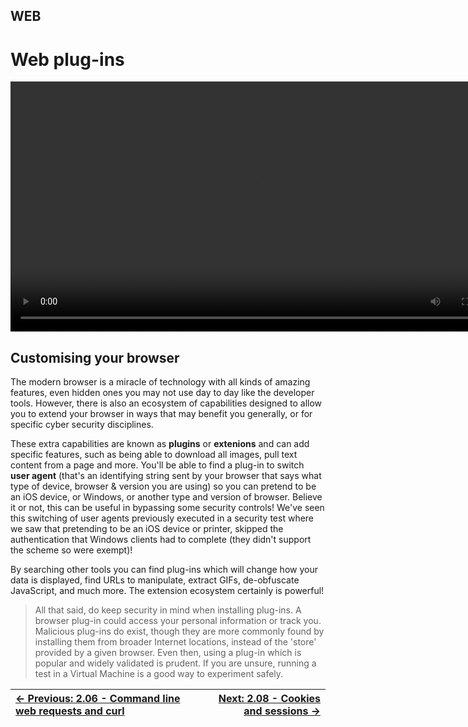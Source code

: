 ## WEB

# Web plug-ins

<div align="center">
 <video src="https://github.com/alphyos/CyberStart-2023/assets/116646389/17dba6f1-a49b-4123-acc7-2d37c4501a18" width="800" />
</div>

## Customising your browser

The modern browser is a miracle of technology with all kinds of
amazing features, even hidden ones you may not use day to day like the
developer tools. However, there is also an ecosystem of capabilities
designed to allow you to extend your browser in ways that may benefit
you generally, or for specific cyber security disciplines.

These extra capabilities are known as **plugins** or **extenions**
 and can add specific features, such as being able to download all
images, pull text content from a page and more. You'll be able to find a
 plug-in to switch **user agent** (that's an identifying
string sent by your browser that says what type of device, browser &
 version you are using) so you can pretend to be an iOS device, or
Windows, or another type and version of browser. Believe it or not, this
 can be useful in bypassing some security controls! We've seen this
switching of user agents previously executed in a security test where we
 saw that pretending to be an iOS device or printer, skipped the
authentication that Windows clients had to complete (they didn't support
 the scheme so were exempt)!

By searching other tools you can find plug-ins which will change how
your data is displayed, find URLs to manipulate, extract GIFs,
de-obfuscate JavaScript, and much more. The extension ecosystem
certainly is powerful!

> All that said, do keep security in mind when installing plug-ins. A
> browser plug-in could access your personal information or track you.
> Malicious plug-ins do exist, though they are more commonly found by
> installing them from broader Internet locations, instead of the 'store'
> provided by a given browser. Even then, using a plug-in which is popular
> and widely validated is prudent. If you are unsure, running a test in a
> Virtual Machine is a good way to experiment safely.

<div align="center">

[← Previous: 2.06 - Command line web requests and curl](CommandLineWebRequestsAndCurl2.6.md) | [Next: 2.08 - Cookies and sessions →](CookiesAndSessions2.8.md)
:-|-:
